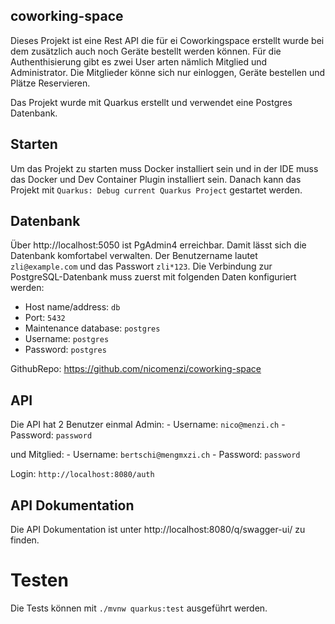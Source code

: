 ## coworking-space

Dieses Projekt ist eine Rest API die für ei Coworkingspace erstellt wurde bei dem zusätzlich auch noch Geräte bestellt werden können. Für die Authenthisierung gibt es zwei User arten nämlich Mitglied und Administrator. Die Mitglieder könne sich nur einloggen, Geräte bestellen und Plätze Reservieren. 

Das Projekt wurde mit Quarkus erstellt und verwendet eine Postgres Datenbank.

## Starten
Um das Projekt zu starten muss Docker installiert sein und in der IDE muss das Docker und Dev Container Plugin installiert sein. Danach kann das Projekt mit `Quarkus: Debug current Quarkus Project` gestartet werden.

## Datenbank

Über http://localhost:5050 ist PgAdmin4 erreichbar. Damit lässt sich die Datenbank komfortabel verwalten. Der Benutzername lautet `zli@example.com` und das Passwort `zli*123`. Die Verbindung zur PostgreSQL-Datenbank muss zuerst mit folgenden Daten konfiguriert werden:
 - Host name/address: `db`
 - Port: `5432`
 - Maintenance database: `postgres`
 - Username: `postgres`
 - Password: `postgres`

GithubRepo: https://github.com/nicomenzi/coworking-space

## API
Die API hat 2 Benutzer einmal Admin:
    - Username: `nico@menzi.ch`
    - Password: `password`

und Mitglied:
    - Username: `bertschi@mengmxzi.ch`
    - Password: `password`

Login: `http://localhost:8080/auth`

## API Dokumentation
Die API Dokumentation ist unter http://localhost:8080/q/swagger-ui/ zu finden.

# Testen
Die  Tests können mit `./mvnw quarkus:test` ausgeführt werden.